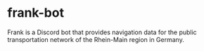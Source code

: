 # frank-bot
Frank is a Discord bot that provides navigation data for the public transportation network of the Rhein-Main region in Germany.
